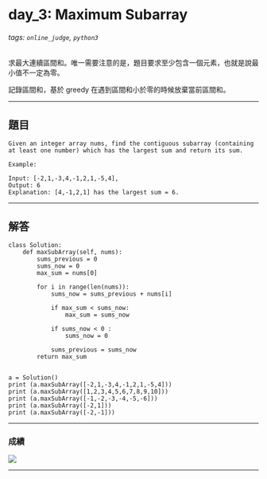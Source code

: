 # day_3: Maximum Subarray

###### tags: `online_judge`, `python3`

求最大連續區間和。唯一需要注意的是，題目要求至少包含一個元素，也就是說最小值不一定為零。

記錄區間和，基於 greedy 在遇到區間和小於零的時候放棄當前區間和。

---

## 題目

```
Given an integer array nums, find the contiguous subarray (containing at least one number) which has the largest sum and return its sum.

Example:

Input: [-2,1,-3,4,-1,2,1,-5,4],
Output: 6
Explanation: [4,-1,2,1] has the largest sum = 6.
```

---

## 解答

```python=
class Solution:
    def maxSubArray(self, nums):
        sums_previous = 0
        sums_now = 0
        max_sum = nums[0] 

        for i in range(len(nums)):
            sums_now = sums_previous + nums[i] 
            
            if max_sum < sums_now:
                max_sum = sums_now
            
            if sums_now < 0 :
                sums_now = 0
                
            sums_previous = sums_now
        return max_sum
        
        
a = Solution()
print (a.maxSubArray([-2,1,-3,4,-1,2,1,-5,4]))
print (a.maxSubArray([1,2,3,4,5,6,7,8,9,10]))
print (a.maxSubArray([-1,-2,-3,-4,-5,-6]))
print (a.maxSubArray([-2,1]))
print (a.maxSubArray([-2,-1]))
```

---
### 成績

![](https://i.imgur.com/3ywJ64U.png)

---